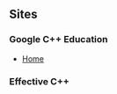Sites
------

### Google C++ Education

- [Home](https://developers.google.cn/edu/c++/)

### Effective C++
